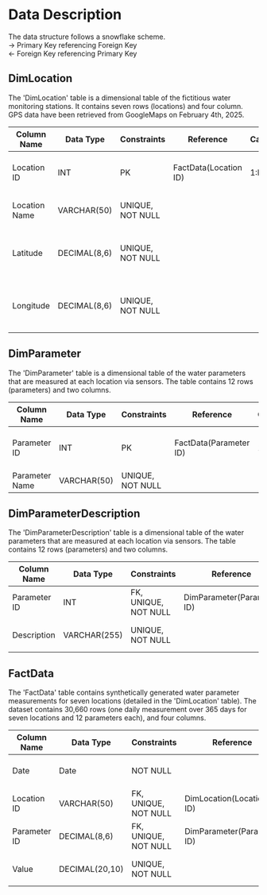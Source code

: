# Data Description
The data structure follows a snowflake scheme.<br>
 → Primary Key referencing Foreign Key<br>
 ← Foreign Key referencing Primary Key


## DimLocation
The 'DimLocation' table is a dimensional table of the fictitious water monitoring stations. It contains seven rows (locations) and four column. GPS data have been retrieved from GoogleMaps on February 4th, 2025.

| Column Name   | Data Type     | Constraints          | Reference             | Cardinality | Direction | Description                             |
|---------------|---------------|----------------------|-----------------------|-------------|-----------|-----------------------------------------|
| Location ID   | INT           | PK                   | FactData(Location ID) | 1:M         | ←         | Unique identifier for each location     |
| Location Name | VARCHAR(50)   | UNIQUE, NOT NULL     |                       |             |           | Location of monitoring station          |
| Latitude      | DECIMAL(8,6)  | UNIQUE, NOT NULL     |                       |             |           | Latitude (WGS84) of monitoring station  |
| Longitude     | DECIMAL(8,6)  | UNIQUE, NOT NULL     |                       |             |           | Longitude (WGS84) of monitoring station |


## DimParameter
The 'DimParameter' table is a dimensional table of the water parameters that are measured at each location via sensors. The table contains 12 rows (parameters) and two columns.

| Column Name    | Data Type     | Constraints          | Reference              | Cardinality | Direction | Description                          |
|----------------|---------------|----------------------|------------------------|-------------|-----------|--------------------------------------|
| Parameter ID   | INT           | PK                   | FactData(Parameter ID) | 1:M         | ←         | Unique identifier for each parameter |
| Parameter Name | VARCHAR(50)   | UNIQUE, NOT NULL     |                        |             |           | Name of parameter                    |


## DimParameterDescription
The 'DimParameterDescription' table is a dimensional table of the water parameters that are measured at each location via sensors. The table contains 12 rows (parameters) and two columns.

| Column Name      | Data Type    | Constraints          | Reference                  | Cardinality | Direction | Description                            |
|------------------|--------------|----------------------|----------------------------|-------------|-----------|----------------------------------------|
| Parameter ID     | INT          | FK, UNIQUE, NOT NULL | DimParameter(Parameter ID) | 1:1         | ←→        | Identifier for parameter               |
| Description      | VARCHAR(255) | UNIQUE, NOT NULL     |                            |             |           | Description of parameter               |


## FactData
The 'FactData' table contains synthetically generated water parameter measurements for seven locations (detailed in the 'DimLocation' table). The dataset contains 30,660 rows (one daily measurement over 365 days for seven locations and 12 parameters each), and four columns.

| Column Name  | Data Type      | Constraints          | Reference                   | Cardinality | Direction | Description                         |
|--------------|----------------|----------------------|-----------------------------|-------------|-----------|-------------------------------------|
| Date         | Date           | NOT NULL             |                             |             |           | Unique identifier for each location |
| Location ID  | VARCHAR(50)    | FK, UNIQUE, NOT NULL | DimLocation(Location ID)    | M:1         | →         | Identifier for location             |
| Parameter ID | DECIMAL(8,6)   | FK, UNIQUE, NOT NULL | DimParameter(Parameter ID)  | M:1         | →         | Identifier for parametern           |
| Value        | DECIMAL(20,10) | UNIQUE, NOT NULL     |                             |             |           | Synthetic value for measurement     |
